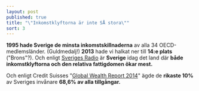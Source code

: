 ```yaml
---
layout: post
published: true
title: "\"Inkomstklyftorna är inte SÅ stora\""
sort: 3
---
```






**1995 hade Sverige de minsta inkomstskillnaderna** av alla 34 OECD-medlemsländer. (Guldmedalj!) **2013** hade vi halkat ner till **14:e plats** ("Brons"?). Och enligt [Sveriges Radio](http://sverigesradio.se/sida/artikel.aspx?programid=83&artikel=5535253) är **Sverige** idag det land där **både inkomstklyftorna och den relativa fattigdomen ökar mest.**

Och enligt Credit Suisses "[Global Wealth Report 2014](https://publications.credit-suisse.com/tasks/render/file/?fileID=60931FDE-A2D2-F568-B041B58C5EA591A4)" ägde de **rikaste 10%** av Sveriges invånare **68,6% av alla tillgångar.**
